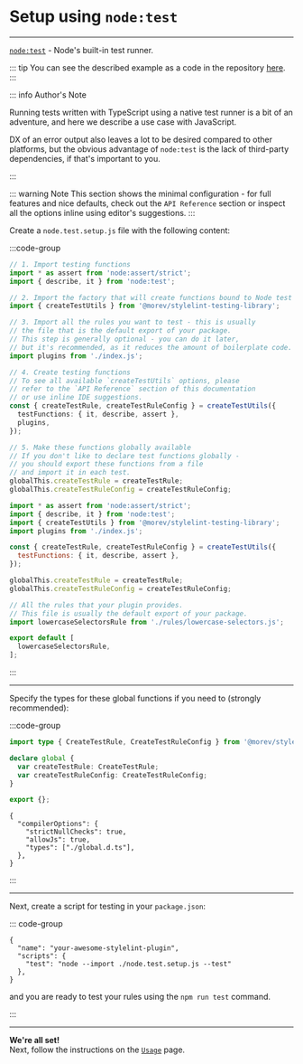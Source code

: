 # Setup using `node:test`

---

[`node:test`](https://nodejs.org/api/test.html) - Node's built-in test runner.

::: tip
You can see the described example as a code
in the repository [here](https://github.com/morevm/stylelint-testing-library/tree/master/examples/node-test).
:::

::: info Author's Note

Running tests written with TypeScript using a native test runner is a bit of an adventure,
and here we describe a use case with JavaScript.

DX of an error output also leaves a lot to be desired compared to other platforms,
but the obvious advantage of `node:test` is the lack of third-party dependencies,
if that's important to you.

:::

::: warning Note
This section shows the minimal configuration - for full features and nice defaults,
check out the `API Reference` section or inspect all the options inline using editor's suggestions.
:::

Create a `node.test.setup.js` file with the following content:

:::code-group

```ts [node.test.setup.js]
// 1. Import testing functions
import * as assert from 'node:assert/strict';
import { describe, it } from 'node:test';

// 2. Import the factory that will create functions bound to Node test runner
import { createTestUtils } from '@morev/stylelint-testing-library';

// 3. Import all the rules you want to test - this is usually
// the file that is the default export of your package.
// This step is generally optional - you can do it later,
// but it's recommended, as it reduces the amount of boilerplate code.
import plugins from './index.js';

// 4. Create testing functions
// To see all available `createTestUtils` options, please
// refer to the `API Reference` section of this documentation
// or use inline IDE suggestions.
const { createTestRule, createTestRuleConfig } = createTestUtils({
  testFunctions: { it, describe, assert },
  plugins,
});

// 5. Make these functions globally available
// If you don't like to declare test functions globally -
// you should export these functions from a file
// and import it in each test.
globalThis.createTestRule = createTestRule;
globalThis.createTestRuleConfig = createTestRuleConfig;
```

```js [node.test.setup.js (without comments)]
import * as assert from 'node:assert/strict';
import { describe, it } from 'node:test';
import { createTestUtils } from '@morev/stylelint-testing-library';
import plugins from './index.js';

const { createTestRule, createTestRuleConfig } = createTestUtils({
  testFunctions: { it, describe, assert },
});

globalThis.createTestRule = createTestRule;
globalThis.createTestRuleConfig = createTestRuleConfig;
```

```js [index.js]
// All the rules that your plugin provides.
// This file is usually the default export of your package.
import lowercaseSelectorsRule from './rules/lowercase-selectors.js';

export default [
  lowercaseSelectorsRule,
];

```

:::

---

Specify the types for these global functions if you need to (strongly recommended):

:::code-group

```ts [global.d.ts]
import type { CreateTestRule, CreateTestRuleConfig } from '@morev/stylelint-testing-library';

declare global {
  var createTestRule: CreateTestRule;
  var createTestRuleConfig: CreateTestRuleConfig;
}

export {};

```

```json{5} [tsconfig.json]
{
  "compilerOptions": {
    "strictNullChecks": true,
    "allowJs": true,
    "types": ["./global.d.ts"],
  },
}
```

:::

---

Next, create a script for testing in your `package.json`:

::: code-group

```json{4} [package.json]
{
  "name": "your-awesome-stylelint-plugin",
  "scripts": {
    "test": "node --import ./node.test.setup.js --test"
  },
}
```

and you are ready to test your rules using the `npm run test` command.

:::

---

**We're all set!** \
Next, follow the instructions on the [`Usage`](/guide/usage) page.
